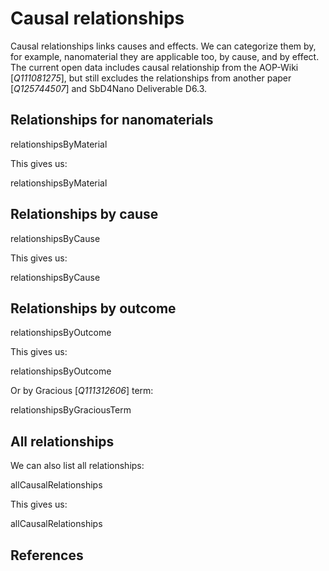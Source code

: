 # Causal relationships

Causal relationships links <topic>causes and effects</topic>. We can categorize them
by, for example, nanomaterial they are applicable too, by cause, and by effect.
The current open data includes causal relationship from the <topic>AOP-Wiki</topic> [<cite>Q111081275</cite>],
but still excludes the relationships from another paper [<cite>Q125744507</cite>]
and SbD4Nano Deliverable D6.3.

## Relationships for nanomaterials

<sparql>relationshipsByMaterial</sparql>

This gives us:

<out>relationshipsByMaterial</out>

## Relationships by cause

<sparql>relationshipsByCause</sparql>

This gives us:

<out limit="25">relationshipsByCause</out>

## Relationships by outcome

<sparql>relationshipsByOutcome</sparql>

This gives us:

<out limit="25">relationshipsByOutcome</out>

Or by Gracious [<cite>Q111312606</cite>] term:

<out>relationshipsByGraciousTerm</out>

## All relationships

We can also list all relationships:

<sparql>allCausalRelationships</sparql>

This gives us:

<out limit="10">allCausalRelationships</out>

## References

<references/>
